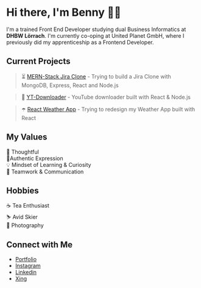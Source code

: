 # Hi there, I'm Benny 👋🏻
I'm a trained Front End Developer studying dual Business Informatics at <strong>DHBW Lörrach</strong>. I'm currently co-oping at United Planet GmbH, where I previously did my apprenticeship as a Frontend Developer.

## Current Projects <br/>
> ⏳ [MERN-Stack Jira Clone](https://github.com/bennymeier/mern-stack-project-management) - Trying to build a Jira Clone with MongoDB, Express, React and Node.js

> 🎵 [YT-Downloader](https://github.com/bennymeier/new-youtube-downloader) - YouTube downloader built with React & Node.js

> ☂️ [React Weather App](https://github.com/bennymeier/react-weather-app) - Trying to redesign my Weather App built with React



## My Values
🧠 Thoughtful <br/>
🙋‍Authentic Expression <br/>
💡 Mindset of Learning & Curiosity <br/>
🙌 Teamwork & Communication

## Hobbies
☕️ Tea Enthusiast <br/>
⛷️ Avid Skier </br>
📸 Photography

## Connect with Me
- [Portfolio](https://www.bennymeier-media.de) <br/>
- [Instagram](https://www.instagram.com/benny_meier/) <br/>
- [Linkedin](https://www.linkedin.com/in/benjaminmeiermedia/) <br/>
- [Xing](https://www.xing.com/profile/Benjamin_Meier41) <br/>
